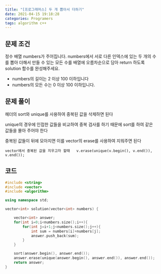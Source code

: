 ```yaml
---
title: "[프로그래머스] 두 개 뽑아서 더하기"
date: 2021-04-15 19:18:28
categories: Programers
tags: algorithm c++ 
---
```



## 문제 조건

정수 배열 numbers가 주어집니다. numbers에서 서로 다른 인덱스에 있는 두 개의 수를 뽑아 더해서 만들 수 있는 모든 수를 배열에 오름차순으로 담아 return 하도록 solution 함수를 완성해주세요.

- numbers의 길이는 2 이상 100 이하입니다
- numbers의 모든 수는 0 이상 100 이하입니다.

## 문제 풀이

<algorithm> 헤더의 sort와 unique를 사용하여 중복된 값을 삭제하면 된다

unique의 경우에 인접한 값들을 비교하여 중복 검사를 하기 때문에 sort를 하여 같은 값들을 몰아 주어야 한다

중복된 값들이 뒤에 모아지면 이를 vector의 erase를 사용하여 지워주면 된다

`vector에서 중복된 값을 지우고자 할때   v.erase(unique(v.begin(), v.end()), v.end());`

## 코드

```cpp
#include <string>
#include <vector>
#include <algorithm>

using namespace std;

vector<int> solution(vector<int> numbers) {

    vector<int> answer;
    for(int i=0;i<numbers.size();i++){
        for(int j=i+1;j<numbers.size();j++){
            int sum = numbers[i]+numbers[j];
            answer.push_back(sum);
        }
    }

    sort(answer.begin(), answer.end());
    answer.erase(unique(answer.begin(), answer.end()), answer.end());
    return answer;
}
```
